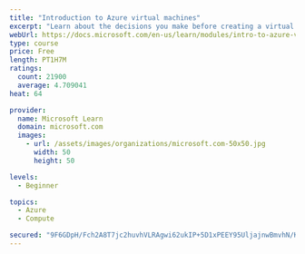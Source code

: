 ```yaml
---
title: "Introduction to Azure virtual machines"
excerpt: "Learn about the decisions you make before creating a virtual machine, the options to create and manage the VM, and the extensions and services you use to manage your VM."
webUrl: https://docs.microsoft.com/en-us/learn/modules/intro-to-azure-virtual-machines/
type: course
price: Free
length: PT1H7M
ratings:
  count: 21900
  average: 4.709041
heat: 64

provider:
  name: Microsoft Learn
  domain: microsoft.com
  images:
    - url: /assets/images/organizations/microsoft.com-50x50.jpg
      width: 50
      height: 50

levels:
  - Beginner

topics:
  - Azure
  - Compute

secured: "9F6GDpH/Fch2A8T7jc2huvhVLRAgwi62ukIP+5D1xPEEY95UljajnwBmvhN/KDiG5BxfyJ2KTe+6i24Ny7SfJBotG42xOUSXye079ZyTpyqkS0CaKh31saWowW4RJb7yAMOKdJMq+m8OlGkx8DMpvwTXcq6Py6MsS2JsdsM3RAipSI1yVML38fKTx9Tvdr3lioUrjKv9kofnEuIMSs+VTSFUEMYSzpssWwqFLg19Kp/6xoXSpvx/V/5+DgGMnpWMSojCKyL+YhoDRcI2oDRRDSepb15544FZlb6BbF1jmiiRqo7zsYPOw+4PlvYm6AkqPFsQJ7pD/asjzVIIdWiOF/BqY1x/sua0u5E5AqSGKUh68zoc/jCSHFSFDbI9L067Eo+RzG8ilQ5ISizvHetQnf6AU7lXuC7sikKe7zlwcz9kcn6qtUEjvXmHIrvP79LW;fYMt8aCKGu12nJlej7qk3Q=="
---
```


